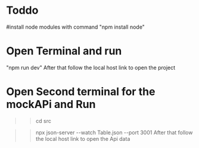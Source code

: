 # Toddo

#install node modules with command
"npm install node"
# Open Terminal and run 
"npm run dev"
After that follow the local host link to open the project



# Open Second terminal for the mockAPi and Run
>>cd src

>>npx json-server --watch Table.json --port 3001
After that follow the local host link to open the Api data
